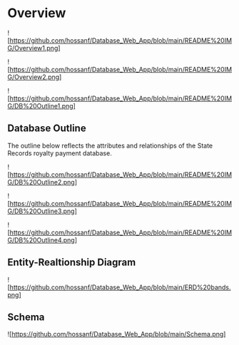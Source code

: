 # Overview

![https://github.com/hossanf/Database_Web_App/blob/main/README%20IMG/Overview1.png]

![https://github.com/hossanf/Database_Web_App/blob/main/README%20IMG/Overview2.png]

![https://github.com/hossanf/Database_Web_App/blob/main/README%20IMG/DB%20Outline1.png]

## Database Outline

The outline below reflects the attributes and relationships of the State Records royalty payment database.

![https://github.com/hossanf/Database_Web_App/blob/main/README%20IMG/DB%20Outline2.png]

![https://github.com/hossanf/Database_Web_App/blob/main/README%20IMG/DB%20Outline3.png]

![https://github.com/hossanf/Database_Web_App/blob/main/README%20IMG/DB%20Outline4.png]

## Entity-Realtionship Diagram

![https://github.com/hossanf/Database_Web_App/blob/main/ERD%20bands.png]

## Schema

![https://github.com/hossanf/Database_Web_App/blob/main/Schema.png]

